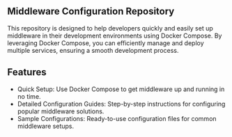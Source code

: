 ## Middleware Configuration Repository

This repository is designed to help developers quickly and easily set up middleware in their development environments using Docker Compose. By leveraging Docker Compose, you can efficiently manage and deploy multiple services, ensuring a smooth development process.

## Features
- Quick Setup: Use Docker Compose to get middleware up and running in no time.
- Detailed Configuration Guides: Step-by-step instructions for configuring popular middleware solutions.
- Sample Configurations: Ready-to-use configuration files for common middleware setups.
